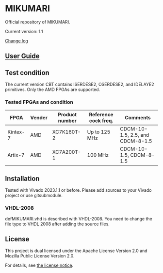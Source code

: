 # MIKUMARI
Official repository of MIKUMARI.

Current version: 1.1

[Change log](ChangeLog.md)

## [User Guide](https://ryotarohonda.github.io/ug-mikumari/)

## Test condition

The current version CBT contains ISERDESE2, OSERDESE2, and IDELAYE2 primitives. Only the AMD FPGAs are supported.

### Tested FPGAs and condition

| FPGA     | Vender | Product number | Reference cock freq. | Comments                         |
| ---      | ---    | ---            | ---                  | ---                              |
| Kintex-7 | AMD    | XC7K160T-2     | Up to 125 MHz        | CDCM-10-1.5, 2.5, and CDCM-8-1.5 |
| Artix-7  | AMD    | XC7A200T-1     | 100 MHz              | CDCM-10-1.5, CDCM-8-1.5          |

## Installation

Tested with Vivado 2023.1.1 or before. Please add sources to your Vivado project or use gitsubmodule.

### VHDL-2008
defMIKUMARI.vhd is described with VHDL-2008. You need to change the file type to VHDL 2008 after adding the source files.

## License
This project is dual licensed under the Apache License Version 2.0 and Mozilla Public License Version 2.0.

For details, see [the license notice](LICENSE.md).
